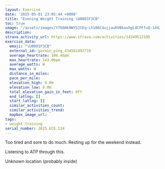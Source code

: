 ```yaml
---
layout: Exercise
date: '2025-05-01 23:05:44 +0000'
title: "Evening Weight Training \U0001F3CB️"
toc: true
image: "/assets/images/Y766Hk9WYS2tEq-Lh186C4ujjauRVBkaxhgL4CPFfuQ-1442x2048.jpg.jpeg"
description:
strava_activity_url: https://www.strava.com/activities/14349512195
exercise_data:
  emoji: "\U0001F3CB️"
  external_id: garmin_ping_434561492719
  average_heartrate: 106.4bpm
  max_heartrate: 143.0bpm
  average_watts: W
  max_watts: W
  distance_in_miles:
  pace_per_mile:
  elevation_high: 0.0m
  elevation_low: 0.0m
  total_elevation_gain_in_feet: 0ft
  end_latlng: []
  start_latlng: []
  similar_activities_count:
  similar_activities_trend:
  mapbox_image_url:
tags:
- weight-training
serial_number: 2025.ECE.124
---
```

Too tired and sore to do much. Resting up for the weekend instead. 

Listening to ATP through this.

Unknown location (probably inside)

